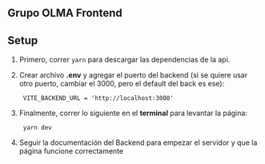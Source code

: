 ## Grupo OLMA Frontend

## Setup

1. Primero, correr `yarn` para descargar las dependencias de la api.

2. Crear archivo **.env** y agregar el puerto del backend (si se quiere usar otro puerto, cambiar el 3000, pero el default del back es ese):

        VITE_BACKEND_URL = 'http://localhost:3000'

4. Finalmente, correr lo siguiente en el **terminal** para levantar la página:

        yarn dev

5. Seguir la documentación del Backend para empezar el servidor y que la página funcione correctamente
